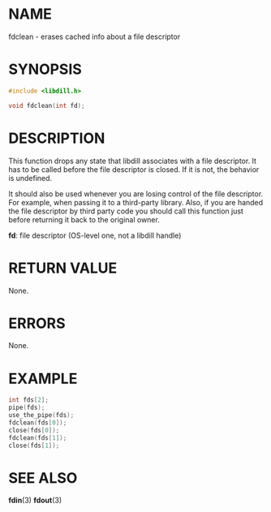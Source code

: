 # NAME

fdclean - erases cached info about a file descriptor

# SYNOPSIS

```c
#include <libdill.h>

void fdclean(int fd);
```

# DESCRIPTION

This function drops any state that libdill associates with a file
descriptor. It has to be called before the file descriptor is
closed. If it is not, the behavior is undefined.

It should also be used whenever you are losing control of the file
descriptor. For example, when passing it to a third-party library.
Also, if you are handed the file descriptor by third party code
you should call this function just before returning it back to the
original owner.

**fd**: file descriptor (OS-level one, not a libdill handle)

# RETURN VALUE

None.

# ERRORS

None.

# EXAMPLE

```c
int fds[2];
pipe(fds);
use_the_pipe(fds);
fdclean(fds[0]);
close(fds[0]);
fdclean(fds[1]);
close(fds[1]);
```
# SEE ALSO

**fdin**(3) **fdout**(3) 
